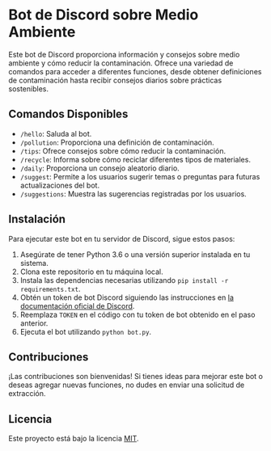 # Bot de Discord sobre Medio Ambiente

Este bot de Discord proporciona información y consejos sobre medio ambiente y cómo reducir la contaminación. Ofrece una variedad de comandos para acceder a diferentes funciones, desde obtener definiciones de contaminación hasta recibir consejos diarios sobre prácticas sostenibles.

## Comandos Disponibles

- `/hello`: Saluda al bot.
- `/pollution`: Proporciona una definición de contaminación.
- `/tips`: Ofrece consejos sobre cómo reducir la contaminación.
- `/recycle`: Informa sobre cómo reciclar diferentes tipos de materiales.
- `/daily`: Proporciona un consejo aleatorio diario.
- `/suggest`: Permite a los usuarios sugerir temas o preguntas para futuras actualizaciones del bot.
- `/suggestions`: Muestra las sugerencias registradas por los usuarios.

## Instalación

Para ejecutar este bot en tu servidor de Discord, sigue estos pasos:

1. Asegúrate de tener Python 3.6 o una versión superior instalada en tu sistema.
2. Clona este repositorio en tu máquina local.
3. Instala las dependencias necesarias utilizando `pip install -r requirements.txt`.
4. Obtén un token de bot Discord siguiendo las instrucciones en [la documentación oficial de Discord](https://discord.com/developers/docs/intro).
5. Reemplaza `TOKEN` en el código con tu token de bot obtenido en el paso anterior.
6. Ejecuta el bot utilizando `python bot.py`.

## Contribuciones

¡Las contribuciones son bienvenidas! Si tienes ideas para mejorar este bot o deseas agregar nuevas funciones, no dudes en enviar una solicitud de extracción.

## Licencia

Este proyecto está bajo la licencia [MIT](https://opensource.org/licenses/MIT).
